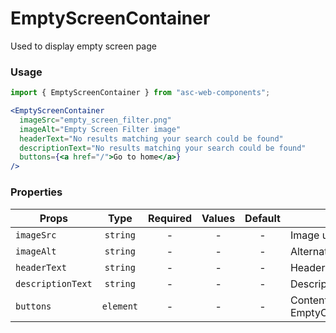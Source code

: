 # EmptyScreenContainer

Used to display empty screen page

### Usage

```js
import { EmptyScreenContainer } from "asc-web-components";
```

```jsx
<EmptyScreenContainer
  imageSrc="empty_screen_filter.png"
  imageAlt="Empty Screen Filter image"
  headerText="No results matching your search could be found"
  descriptionText="No results matching your search could be found"
  buttons={<a href="/">Go to home</a>}
/>
```

### Properties

| Props             |   Type    | Required | Values | Default | Description                             |
| ----------------- | :-------: | :------: | :----: | :-----: | --------------------------------------- |
| `imageSrc`        | `string`  |    -     |   -    |    -    | Image url source                        |
| `imageAlt`        | `string`  |    -     |   -    |    -    | Alternative image text                  |
| `headerText`      | `string`  |    -     |   -    |    -    | Header text                             |
| `descriptionText` | `string`  |    -     |   -    |    -    | Description text                        |
| `buttons`         | `element` |    -     |   -    |    -    | Content of EmptyContentButtonsContainer |
